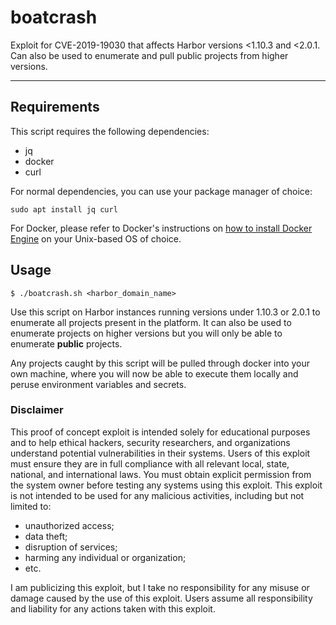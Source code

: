 # boatcrash
Exploit for CVE-2019-19030 that affects Harbor versions &lt;1.10.3 and &lt;2.0.1. Can also be used to enumerate and pull public projects from higher versions.

---
## Requirements
This script requires the following dependencies:

- jq
- docker
- curl

For normal dependencies, you can use your package manager of choice:
```
sudo apt install jq curl
```

For Docker, please refer to Docker's instructions on [how to install Docker Engine](https://docs.docker.com/engine/install/) on your Unix-based OS of choice.

## Usage
```
$ ./boatcrash.sh <harbor_domain_name>
```
Use this script on Harbor instances running versions under 1.10.3 or 2.0.1 to enumerate all projects present in the platform.
It can also be used to enumerate projects on higher versions but you will only be able to enumerate **public** projects.

Any projects caught by this script will be pulled through docker into your own machine, where you will now be able to execute them locally and peruse environment variables and secrets.

### Disclaimer
This proof of concept exploit is intended solely for educational purposes and to help ethical hackers, security researchers, and organizations understand potential vulnerabilities in their systems. Users of this exploit must ensure they are in full compliance with all relevant local, state, national, and international laws. You must obtain explicit permission from the system owner before testing any systems using this exploit. This exploit is not intended to be used for any malicious activities, including but not limited to:
- unauthorized access;
- data theft;
- disruption of services;
- harming any individual or organization;
- etc.

I am publicizing this exploit, but I take no responsibility for any misuse or damage caused by the use of this exploit. Users assume all responsibility and liability for any actions taken with this exploit.
